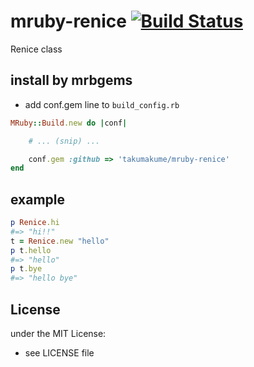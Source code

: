 # mruby-renice   [![Build Status](https://travis-ci.org/takumakume/mruby-renice.svg?branch=master)](https://travis-ci.org/takumakume/mruby-renice)
Renice class
## install by mrbgems
- add conf.gem line to `build_config.rb`

```ruby
MRuby::Build.new do |conf|

    # ... (snip) ...

    conf.gem :github => 'takumakume/mruby-renice'
end
```
## example
```ruby
p Renice.hi
#=> "hi!!"
t = Renice.new "hello"
p t.hello
#=> "hello"
p t.bye
#=> "hello bye"
```

## License
under the MIT License:
- see LICENSE file
